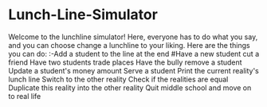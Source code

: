 # Lunch-Line-Simulator
Welcome to the lunchline simulator! Here, everyone has to do what you say, and you can choose change a lunchline to your liking. Here are the things you can do:
:-Add a student to the line at the end
#Have a new student cut a friend
Have two students trade places
Have the bully remove a student
Update a student's money amount
Serve a student
Print the current reality's lunch line
Switch to the other reality
Check if the realities are equal
Duplicate this reality into the other reality
Quit middle school and move on to real life
